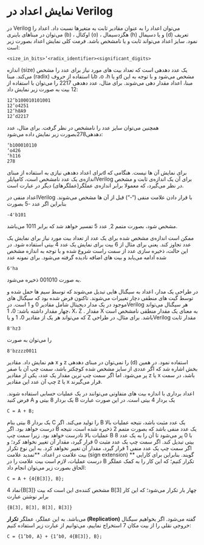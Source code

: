 # نمایش اعداد در Verilog

در Verilog می‌توان اعداد را به عنوان مقادیر ثابت به متغیرها نسبت داد. اعداد را می‌توان در مبناهای باینری \(b\) ، اوکتال \(o\) ، هگزدسیمال \(h\) و یا دسیمال \(d\) تعریف نمود. سایز اعداد می‌تواند ثابت و یا نامشخص باشد. فرمت کلی نمایش اعداد بصورت زیر است:

```
<size_in_bits>’<radix_identifier><significant_digits>
```

اندازه \(size\) یک عدد دهدهی است که تعداد بیت های مورد نیاز برای عدد را مشخص می‌کند. مبنا \(radix\) با استفاده از حروفb ،o ،h و یاd مشخص می‌شود و با توجه به این مبنا، اعداد مقدار دهی می‌شوند. برای مثال، عدد دهدهی 2217 را می‌توان با استفاده از 12 بیت به صورت زیر نمایش داد:

```
12’b100010101001
12’o4251
12’h8A9
12’d2217
```

همچنین می‌توان سایز عدد را نامشخص در نظر گرفت. برای مثال، عدد دهدهی278بصورت زیر نمایش داده می‌شود:

```
‘b100010110
‘o426
‘h116
278
```

برای اعداد دهدهی نیازی به استفاده از مبنایd برای نمایش آن ها نیست. هنگامی که اندازه‌ی یک عدد نامشخص است، کامپایلرVerilog برای آن یک اندازه‌ی ثابت و مشخص در نظر می‌گیرد، که معمولا برابر اندازه‌ی عملگر\(عملگرهای\) دیگر در عبارت است.

اعداد منفی درVerilog با قرار دادن علامت منفی \(“-“\) قبل از آن ها مشخص می‌شوند. بنابراین اگر عدد -5 بصورت

```
-4'b101
```

مشخص شود، بصورت متمم 2 ِ عدد 5 تفسیر خواهد شد که برابر 1011 می‌باشد.

ممکن است اندازه‌ی مشخص شده برای یک عدد از تعداد بیت مورد نیاز برای نمایش یک عدد تجاوز کند. یعنی برای مثال از 6 بیت برای نمایش یک عدد 4 بیتی استفاده شود. در این حالت، ذخیره سازی عدد از سمت راست شروع شده و با توجه به اندازه مشخص شده ادامه می‌یابد و بیت های اضافه نادیده گرفته می‌شود. برای نمونه عدد

```
6'ha
```

به صورت 001010 ذخیره می‌شود.

در طراحی یک مدار، اعداد به سیگنال هایی تبدیل می‌شوند که توسط سیم ها حمل شده و توسط گیت های منطقی دچار تغییرات می‌شوند. تاکنون فرض شده بود که سیگنال های موجود در یک مدار دیجیتال شامل مقادیر 0 و 1 است. درVerilog هر سیگنال می‌تواند چهار مقدار داشته باشد: 0، 1، X، Z . مقدار X به معنای یک مقدار منطقی نامشخص است که می‌تواند هر یک از مقادیر 0، 1 و یا Z باشد. برای مثال، در طراحیVerilog مقدار ثابت

```
8'hz3
```

را می‌توان به صورت

```
8'bzzzz0011
```

هم نمایش داد. مقادیر x و z را نمی‌توان در مبنای دهدهی \(d\) استفاده نمود. در همین بخش اشاره شد که اگر عددی از سایز مشخص شده کوچکتر باشد، سمت چپ آن با صفر پر می‌شود. اما اگر سمت چپ ترین مقدار یک عدد، یکی از مقادیر z یا x باشد، در سمت چپ آن عدد این مقادیر z یا x قرار می‌گیرند.

اعداد برداری با اندازه بیت های متفاوتی می‌توانند در یک عملیات حسابی استفاده شوند. فرض کنید A یک بردار 8 بیتی و B یک بردار 4 بیتی است. در این صورت عبارت

```
C = A + B;
```

یک بردار 8 بیتی بنام C را تولید می‌کند. اگر B یک عدد مثبت باشد، نتیجه عملیات بالا درست خواهد بود. اگر B یک عدد منفی باشد که بصورت متمم 2 ذخیره شده است، نتیجه عملیات بالا نادرست خواهد بود. زیرا سمت چپ B با 0 پر می‌شود تا آن را به یک عدد 8 بیتی تبدیل کند. اگر سمت چپ یک عدد مثبت 0 قرار گیرد، مقدار آن تغییر نخواهد کرد؛ و اگر سمت چپ یک عدد منفی 1 قرار گیرد، مقدار آن تغییر نخواهد کرد. به این نوع تکرار بیت علامت در اعداد، **تمدید علامت \(sign extension\) ** گویند. بنابراین برای کارایی درست عملیات، لازم است بیت علامت را در B تکرار کنیم؛ که این کار را به کمک عملگر الحاق بصورت زیر می‌توان انجام داد:

```
C = A + {4{B[3]}, B};
```

نماد 4{B\[3\]} مشخص کننده‌ی این است که بیت B\[3\] چهار بار تکرار می‌شود؛ که این کار برابر نوشتن عبارت

```
{B[3], B[3], B[3], B[3]}
```

می‌باشد. به این عملگر، عملگر **تکرار  \(Replication\)** گفته می‌شود. اگر بخواهیم سیگنال خروجی نقلی را از بیت مکان 7 استخراج نماییم، می‌توانیم از عبارت زیر استفاده کنیم:

```
C = {1’b0, A} + {1’b0, 4{B[3]}, B};
```



